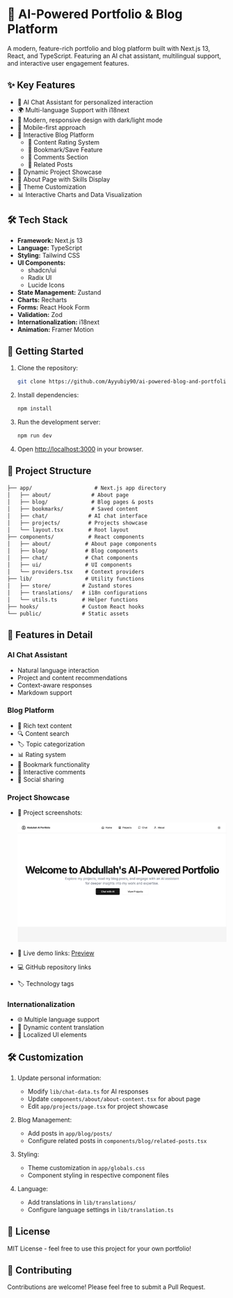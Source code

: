 # 🚀 AI-Powered Portfolio & Blog Platform

A modern, feature-rich portfolio and blog platform built with Next.js 13, React, and TypeScript. Featuring an AI chat assistant, multilingual support, and interactive user engagement features.

## ✨ Key Features

- 🤖 AI Chat Assistant for personalized interaction
- 🌍 Multi-language Support with i18next
- 🎨 Modern, responsive design with dark/light mode
- 📱 Mobile-first approach
- 📝 Interactive Blog Platform
  - 💫 Content Rating System
  - 🔖 Bookmark/Save Feature
  - 💭 Comments Section
  - 🔄 Related Posts
- 💼 Dynamic Project Showcase
- 🎯 About Page with Skills Display
- 🌙 Theme Customization
- 📊 Interactive Charts and Data Visualization

## 🛠️ Tech Stack

- **Framework:** Next.js 13
- **Language:** TypeScript
- **Styling:** Tailwind CSS
- **UI Components:** 
  - shadcn/ui
  - Radix UI
  - Lucide Icons
- **State Management:** Zustand
- **Charts:** Recharts
- **Forms:** React Hook Form
- **Validation:** Zod
- **Internationalization:** i18next
- **Animation:** Framer Motion

## 🚀 Getting Started

1. Clone the repository:
   ```bash
   git clone https://github.com/Ayyubiy90/ai-powered-blog-and-portfolio-site.git
   ```

2. Install dependencies:
   ```bash
   npm install
   ```

3. Run the development server:
   ```bash
   npm run dev
   ```

4. Open [http://localhost:3000](http://localhost:3000) in your browser.

## 📁 Project Structure

```
├── app/                    # Next.js app directory
│   ├── about/             # About page
│   ├── blog/              # Blog pages & posts
│   ├── bookmarks/         # Saved content
│   ├── chat/             # AI chat interface
│   ├── projects/         # Projects showcase
│   └── layout.tsx        # Root layout
├── components/           # React components
│   ├── about/           # About page components
│   ├── blog/            # Blog components
│   ├── chat/            # Chat components
│   ├── ui/              # UI components
│   └── providers.tsx    # Context providers
├── lib/                 # Utility functions
│   ├── store/          # Zustand stores
│   ├── translations/   # i18n configurations
│   └── utils.ts        # Helper functions
├── hooks/              # Custom React hooks
└── public/             # Static assets
```

## 🎨 Features in Detail

### AI Chat Assistant
- Natural language interaction
- Project and content recommendations
- Context-aware responses
- Markdown support

### Blog Platform
- 📝 Rich text content
- 🔍 Content search
- 🏷️ Topic categorization
- 📊 Rating system
- 💾 Bookmark functionality
- 💬 Interactive comments
- 🔗 Social sharing

### Project Showcase
- 📸 Project screenshots:

  ![Portfolio Preview](/Screenshot%20(46).png)
- 🔗 Live demo links: [Preview](https://abdullah-ai-portfolio-blog.vercel.app/)
- 💻 GitHub repository links
- 🏷️ Technology tags

### Internationalization
- 🌐 Multiple language support
- 🔄 Dynamic content translation
- 📝 Localized UI elements

## 🛠️ Customization

1. Update personal information:
   - Modify `lib/chat-data.ts` for AI responses
   - Update `components/about/about-content.tsx` for about page
   - Edit `app/projects/page.tsx` for project showcase

2. Blog Management:
   - Add posts in `app/blog/posts/`
   - Configure related posts in `components/blog/related-posts.tsx`

3. Styling:
   - Theme customization in `app/globals.css`
   - Component styling in respective component files

4. Language:
   - Add translations in `lib/translations/`
   - Configure language settings in `lib/translation.ts`

## 📄 License

MIT License - feel free to use this project for your own portfolio!

## 🤝 Contributing

Contributions are welcome! Please feel free to submit a Pull Request.